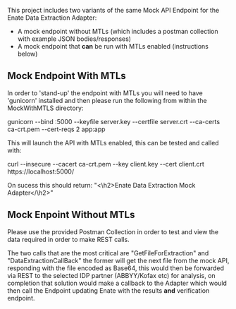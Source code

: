 This project includes two variants of the same Mock API Endpoint for the Enate Data Extraction Adapter:
- A mock endpoint without MTLs (which includes a postman collection with example JSON bodies/responses)
- A mock endpoint that <b>can</b> be run with MTLs enabled (instructions below)

<h2>Mock Endpoint With MTLs</h2>

In order to 'stand-up' the endpoint with MTLs you will need to have 'gunicorn' installed and then please run the following from within the MockWithMTLS directory:

gunicorn --bind :5000 --keyfile server.key --certfile server.crt --ca-certs ca-crt.pem --cert-reqs 2 app:app

This will launch the API with MTLs enabled, this can be tested and called with:

curl --insecure --cacert ca-crt.pem --key client.key --cert client.crt https://localhost:5000/

On sucess this should return:
"<\h2>Enate Data Extraction Mock Adapter</\h2>"

<h2>Mock Enpoint Without MTLs</h2>

Please use the provided Postman Collection in order to test and view the data required in order to make REST calls.

The two calls that are the most critical are "GetFileForExtraction" and "DataExtractionCallBack" the former will get the next file from the mock API, responding with the file encoded as Base64, this would then be forwarded via REST to the selected IDP partner (ABBYY/Kofax etc) for analysis, on completion that solution would make a callback to the Adapter which would then call the Endpoint updating Enate with the results <b>and</b> verification endpoint.
